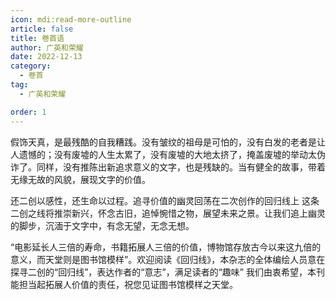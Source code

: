 ```yaml
---
icon: mdi:read-more-outline
article: false
title: 卷首语
author: 广英和荣耀
date: 2022-12-13
category:
  - 卷首
tag:
  - 广英和荣耀

order: 1
---
```

<!-- more -->

假饰天真，是最残酷的自我糟践。没有皱纹的祖母是可怕的，没有白发的老者是让人遗憾的；没有废墟的人生太累了，没有废墟的大地太挤了，掩盖废墟的举动太伪诈了。同样，没有推陈出新追求意义的文字，也是残缺的。当有健全的故事，带着无缘无故的风貌，展现文字的价值。

还二创以感性，还生命以过程。追寻价值的幽灵回荡在二次创作的回归线上 这条二创之线将推崇新兴，怀念古旧，追悼惋惜之物，展望未来之景。让我们追上幽灵的脚步，沉湎于文字中，有念无望，无念无想。

“电影延长人三倍的寿命，书籍拓展人三倍的价值，博物馆存放古今以来这九倍的意义，而天堂则是图书馆模样”。欢迎阅读《回归线》，本杂志的全体编绘人员意在探寻二创的“回归线”，表达作者的“意志”，满足读者的“趣味” 我们由衷希望，本刊能担当起拓展人价值的责任，祝您见证图书馆模样之天堂。<eod />